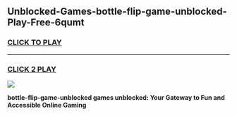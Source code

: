 
## Unblocked-Games-bottle-flip-game-unblocked-Play-Free-6qumt
<h3>
<a href="https://premium76.site?title=bottle-flip-game-unblocked&ref=15A">CLICK TO PLAY</a></h3>
<hr>

<h3>
<a href="https://premium76.site?title=bottle-flip-game-unblocked&ref=15A">CLICK 2 PLAY</a>
  
</h3>

<a href="https://premium76.site?title=bottle-flip-game-unblocked&ref=15A"><img src="https://clearcache.store/games.png"></a>


**bottle-flip-game-unblocked games unblocked: Your Gateway to Fun and Accessible Online Gaming**
